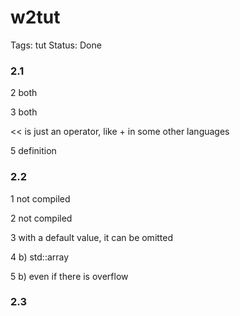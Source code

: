 # w2tut

Tags: tut
Status: Done

### 2.1

2 both

3 both

<< is just an operator, like + in some other languages

5 definition

### 2.2

1 not compiled

2 not compiled

3 with a default value, it can be omitted

4 b) std::array

5 b) even if there is overflow

### 2.3